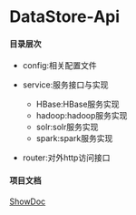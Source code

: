 # DataStore-Api


#### 目录层次

 - config:相关配置文件
 - service:服务接口与实现
 
   - HBase:HBase服务实现
   - hadoop:hadoop服务实现
   - solr:solr服务实现
   - spark:spark服务实现
 
 - router:对外http访问接口
 
 
 #### 项目文档
 
 [ShowDoc](https://www.showdoc.cc/chuntaojun)
 
